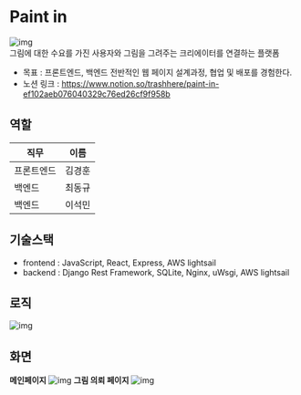 # Paint in
![img](https://www.notion.so/image/https%3A%2F%2Fs3-us-west-2.amazonaws.com%2Fsecure.notion-static.com%2Fd5093dbd-442a-4dd9-88a2-e7d2064d8b61%2FFrame_1.png?table=block&id=6b860f7a-8626-48ca-9f7d-63a88799adb3&spaceId=a5ef73bd-71ce-4515-bbc0-7ee7e4e6a0c6&width=250&userId=85e1d072-2cb8-4e1a-b433-21f9fb986dca&cache=v2)  
그림에 대한 수요를 가진 사용자와 그림을 그려주는 크리에이터를 연결하는 플랫폼   
- 목표 : 프론트엔드, 백엔드 전반적인 웹 페이지 설계과정, 협업 및 배포를 경험한다.
- 노션 링크 : https://www.notion.so/trashhere/paint-in-ef102aeb076040329c76ed26cf9f958b   
## 역할
|직무|이름|
|-|-|
|프론트엔드|김경훈|
|백엔드|최동규|
|백엔드|이석민|
## 기술스택
- frontend : JavaScript, React, Express, AWS lightsail
- backend : Django Rest Framework, SQLite, Nginx, uWsgi, AWS lightsail
## 로직
![img](https://s3.us-west-2.amazonaws.com/secure.notion-static.com/849fbe81-a823-4070-b82b-d03d037fe87a/%EC%BA%A1%EC%B2%98.png?X-Amz-Algorithm=AWS4-HMAC-SHA256&X-Amz-Content-Sha256=UNSIGNED-PAYLOAD&X-Amz-Credential=AKIAT73L2G45EIPT3X45%2F20230209%2Fus-west-2%2Fs3%2Faws4_request&X-Amz-Date=20230209T171552Z&X-Amz-Expires=86400&X-Amz-Signature=3ce2873fd1ea0c4b26ba8c20b63718088bea151be1e83387875db2ab57e283a7&X-Amz-SignedHeaders=host&response-content-disposition=filename%3D%22%25EC%25BA%25A1%25EC%25B2%2598.PNG.png%22&x-id=GetObject)
## 화면
**메인페이지** 
![img](https://s3.us-west-2.amazonaws.com/secure.notion-static.com/779ad191-b4ae-483e-a374-e813dfc615ab/Screenshot_2022-12-09_at_02.11.23.png?X-Amz-Algorithm=AWS4-HMAC-SHA256&X-Amz-Content-Sha256=UNSIGNED-PAYLOAD&X-Amz-Credential=AKIAT73L2G45EIPT3X45%2F20230209%2Fus-west-2%2Fs3%2Faws4_request&X-Amz-Date=20230209T171713Z&X-Amz-Expires=86400&X-Amz-Signature=438b0ae88fd62966a343ca8c29e95f2b4ba8036fb0471b01e076a4aa049bfa17&X-Amz-SignedHeaders=host&response-content-disposition=filename%3D%22Screenshot%25202022-12-09%2520at%252002.11.23.png%22&x-id=GetObject)
**그림 의뢰 페이지** 
![img](https://s3.us-west-2.amazonaws.com/secure.notion-static.com/b71a52c0-86a0-4e10-8e75-0c7b4a989b7f/Screenshot_2022-12-09_at_02.12.03.png?X-Amz-Algorithm=AWS4-HMAC-SHA256&X-Amz-Content-Sha256=UNSIGNED-PAYLOAD&X-Amz-Credential=AKIAT73L2G45EIPT3X45%2F20230209%2Fus-west-2%2Fs3%2Faws4_request&X-Amz-Date=20230209T171731Z&X-Amz-Expires=86400&X-Amz-Signature=98aa71bdbd03401ab790e95824c4ffc6c34aad27bfbbb16239bd16c37eb79b7f&X-Amz-SignedHeaders=host&response-content-disposition=filename%3D%22Screenshot%25202022-12-09%2520at%252002.12.03.png%22&x-id=GetObject)
